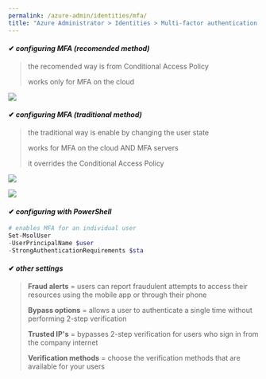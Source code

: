 ```yaml
---
permalink: /azure-admin/identities/mfa/
title: "Azure Administrator > Identities > Multi-factor authentication (103)"
---
```

#### ✔ _configuring MFA (recomended method)_

> the recomended way is from Conditional Access Policy
>
> works only for MFA on the cloud

![](/study-reference/assets/images/identities/6.1.png)

#### ✔ _configuring MFA (traditional method)_

> the traditional way is enable by changing the user state
>
> works for MFA on the cloud AND MFA servers
>
> it overrides the Conditional Access Policy

![](/study-reference/assets/images/identities/6.2.png)

![](/study-reference/assets/images/identities/6.3.png)

#### ✔ _configuring with PowerShell_

```powershell
# enables MFA for an individual user
Set-MsolUser 
-UserPrincipalName $user
-StrongAuthenticationRequirements $sta
```

#### ✔ _other settings_

> **Fraud alerts** = users can report fraudulent attempts to access their resources using the mobile app or through their phone
>
> **Bypass options** = allows a user to authenticate a single time without performing 2-step verification
>
> **Trusted IP's** = bypasses 2-step verification for users who sign in from the company internet
>
> **Verification methods** = choose the verification methods that are available for your users 